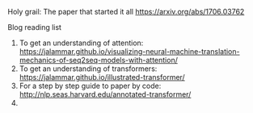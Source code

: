 Holy grail: The paper that started it all
https://arxiv.org/abs/1706.03762

Blog reading list
1. To get an understanding of attention: https://jalammar.github.io/visualizing-neural-machine-translation-mechanics-of-seq2seq-models-with-attention/
2. To get an understanding of transformers: https://jalammar.github.io/illustrated-transformer/
3. For a step by step guide to paper by code: http://nlp.seas.harvard.edu/annotated-transformer/
4. 